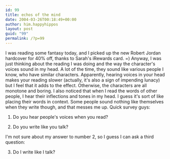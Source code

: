 ```yaml
---
id: 99
title: echos of the mind
date: 2004-03-26T00:18:49+00:00
author: him.happyhippos
layout: post
guid: "99"
permalink: /?p=99
---
```

I was reading some fantasy today, and I picked up the new Robert Jordan hardcover for 40% off, thanks to Sarah's iRewards card. =) Anyway, I was just thinking about the reading I was doing and the way the character's voices sound in my head. A lot of the time, they sound like various people I know, who have similar characters. Apparently, hearing voices in your head makes your reading slower (actually, it's also a sign of impending lunacy) but I feel that it adds to the effect. Otherwise, the characters are all monotone and boring. I also noticed that when I read the words of other people, I hear their inflections and tones in my head. I guess it's sort of like placing their words in context. Some people sound nothing like themselves when they write though, and that messes me up. Quick survey guys:

1) Do you hear people's voices when you read?
  
  
2) Do you write like you talk?

I'm not sure about my answer to number 2, so I guess I can ask a third question:

3) Do I write like I talk?